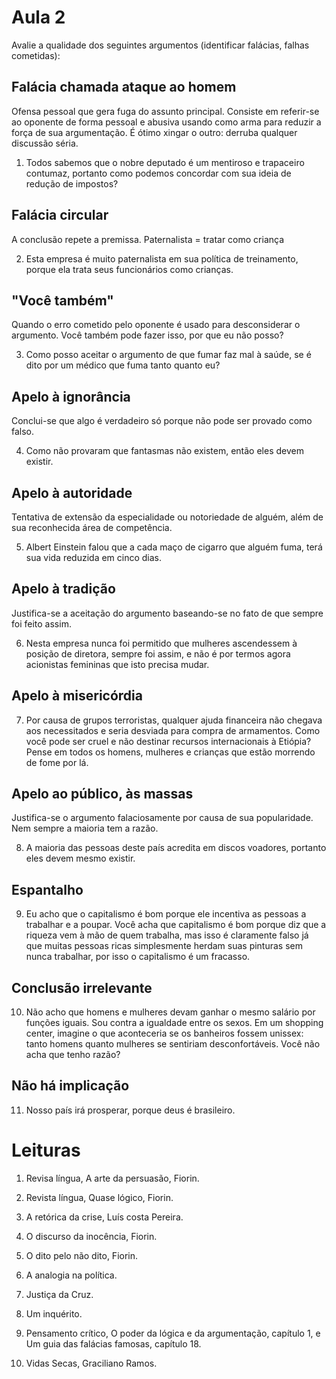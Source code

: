 Aula 2
======

Avalie a qualidade dos seguintes argumentos (identificar falácias, falhas cometidas):

Falácia chamada ataque ao homem
-------------------------------

Ofensa pessoal que gera fuga do assunto principal. Consiste em referir-se ao oponente de forma pessoal e abusiva usando como arma para reduzir a força de sua argumentação. É ótimo xingar o outro: derruba qualquer discussão séria.

1. Todos sabemos que o nobre deputado é um mentiroso e trapaceiro contumaz, portanto como podemos concordar com sua ideia de redução de impostos?

Falácia circular
----------------

A conclusão repete a premissa.
Paternalista = tratar como criança

2. Esta empresa é muito paternalista em sua política de treinamento, porque ela trata seus funcionários como crianças.

"Você também"
-------------

Quando o erro cometido pelo oponente é usado para desconsiderar o argumento.
Você também pode fazer isso, por que eu não posso?

3. Como posso aceitar o argumento de que fumar faz mal à saúde, se é dito por um médico que fuma tanto quanto eu?

Apelo à ignorância
------------------

Conclui-se que algo é verdadeiro só porque não pode ser provado como falso.

4. Como não provaram que fantasmas não existem, então eles devem existir.

Apelo à autoridade
------------------

Tentativa de extensão da especialidade ou notoriedade de alguém, além de sua reconhecida área de competência.

5. Albert Einstein falou que a cada maço de cigarro que alguém fuma, terá sua vida reduzida em cinco dias.

Apelo à tradição
----------------

Justifica-se a aceitação do argumento baseando-se no fato de que sempre foi feito assim.

6. Nesta empresa nunca foi permitido que mulheres ascendessem à posição de diretora, sempre foi assim, e não é por termos agora acionistas femininas que isto precisa mudar.

Apelo à misericórdia
--------------------

7. Por causa de grupos terroristas, qualquer ajuda financeira não chegava aos necessitados e seria desviada para compra de armamentos. Como você pode ser cruel e não destinar recursos internacionais à Etiópia? Pense em todos os homens, mulheres e crianças que estão morrendo de fome por lá.

Apelo ao público, às massas
---------------------------

Justifica-se o argumento falaciosamente por causa de sua popularidade. Nem sempre a maioria tem a razão.

8. A maioria das pessoas deste país acredita em discos voadores, portanto eles devem mesmo existir.

Espantalho
----------

9. Eu acho que o capitalismo é bom porque ele incentiva as pessoas a trabalhar e a poupar. Você acha que capitalismo é bom porque diz que a riqueza vem à mão de quem trabalha, mas isso é claramente falso já que muitas pessoas ricas simplesmente herdam suas pinturas sem nunca trabalhar, por isso o capitalismo é um fracasso.

Conclusão irrelevante
---------------------

10. Não acho que homens e mulheres devam ganhar o mesmo salário por funções iguais. Sou contra a igualdade entre os sexos. Em um shopping center, imagine o que aconteceria se os banheiros fossem unissex: tanto homens quanto mulheres se sentiriam desconfortáveis. Você não acha que tenho razão?

Não há implicação
-----------------

11. Nosso país irá prosperar, porque deus é brasileiro.

Leituras
========

1. Revisa língua, A arte da persuasão, Fiorin.

2. Revista língua, Quase lógico, Fiorin.

3. A retórica da crise, Luís costa Pereira.

4. O discurso da inocência, Fiorin.

5. O dito pelo não dito, Fiorin.

6. A analogia na política.

7. Justiça da Cruz.

8. Um inquérito.

9. Pensamento crítico, O poder da lógica e da argumentação, capítulo 1, e Um guia das falácias famosas, capítulo 18.

10. Vidas Secas, Graciliano Ramos.
